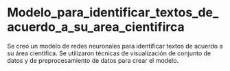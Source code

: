 # Modelo_para_identificar_textos_de_acuerdo_a_su_area_cientifirca

Se creó un modelo de redes neuronales para identificar textos de acuerdo a su área científica. Se utilizaron técnicas de visualización de conjunto de datos y de preprocesamiento de datos para crear el modelo.
